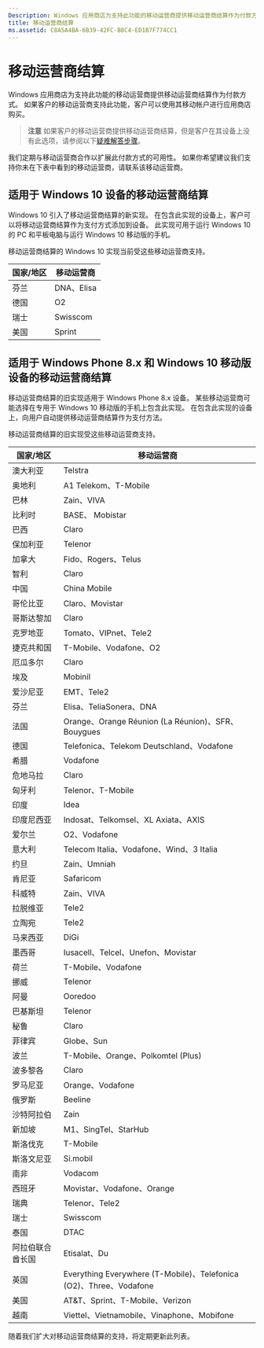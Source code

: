 ```yaml
---
Description: Windows 应用商店为支持此功能的移动运营商提供移动运营商结算作为付款方式。
title: 移动运营商结算
ms.assetid: C8A5A4BA-6B39-42FC-B8C4-ED1B7F774CC1
---
```


# 移动运营商结算


Windows 应用商店为支持此功能的移动运营商提供移动运营商结算作为付款方式。 如果客户的移动运营商支持此功能，客户可以使用其移动帐户进行应用商店购买。

> **注意** 如果客户的移动运营商提供移动运营商结算，但是客户在其设备上没有此选项，请参阅以下[疑难解答步骤](http://go.microsoft.com/fwlink/p/?LinkId=523993)。

 

我们定期与移动运营商合作以扩展此付款方式的可用性。 如果你希望建议我们支持你未在下表中看到的移动运营商，请联系该移动运营商。

## 适用于 Windows 10 设备的移动运营商结算


Windows 10 引入了移动运营商结算的新实现。 在包含此实现的设备上，客户可以将移动运营商结算作为支付方式添加到设备。 此实现可用于运行 Windows 10 的 PC 和平板电脑与运行 Windows 10 移动版的手机。

移动运营商结算的 Windows 10 实现当前受这些移动运营商支持。

| 国家/地区 | 移动运营商 |
|----------------|------------------|
| 芬兰        | DNA、Elisa       |
| 德国        | O2               |
| 瑞士    | Swisscom         |
| 美国  | Sprint           |

 

## 适用于 Windows Phone 8.x 和 Windows 10 移动版设备的移动运营商结算


移动运营商结算的旧实现适用于 Windows Phone 8.x 设备。 某些移动运营商可能选择在专用于 Windows 10 移动版的手机上包含此实现。 在包含此实现的设备上，向用户自动提供移动运营商结算作为支付方法。

移动运营商结算的旧实现受这些移动运营商支持。

| 国家/地区       | 移动运营商                                                   |
|----------------------|--------------------------------------------------------------------|
| 澳大利亚            | Telstra                                                            |
| 奥地利              | A1 Telekom、T-Mobile                                               |
| 巴林              | Zain、VIVA                                                         |
| 比利时              | BASE、 Mobistar                                                     |
| 巴西               | Claro                                                              |
| 保加利亚             | Telenor                                                            |
| 加拿大               | Fido、Rogers、Telus                                                |
| 智利                | Claro                                                              |
| 中国                | China Mobile                                                       |
| 哥伦比亚             | Claro、Movistar                                                    |
| 哥斯达黎加           | Claro                                                              |
| 克罗地亚              | Tomato、VIPnet、Tele2                                              |
| 捷克共和国       | T-Mobile、Vodafone、O2                                             |
| 厄瓜多尔              | Claro                                                              |
| 埃及                | Mobinil                                                            |
| 爱沙尼亚              | EMT、Tele2                                                         |
| 芬兰              | Elisa、TeliaSonera、DNA                                            |
| 法国               | Orange、Orange Réunion (La Réunion)、SFR、Bouygues                 |
| 德国              | Telefonica、Telekom Deutschland、Vodafone                          |
| 希腊               | Vodafone                                                           |
| 危地马拉            | Claro                                                              |
| 匈牙利              | Telenor、T-Mobile                                                  |
| 印度                | Idea                                                               |
| 印度尼西亚            | Indosat、Telkomsel、XL Axiata、AXIS                                |
| 爱尔兰              | O2、Vodafone                                                       |
| 意大利                | Telecom Italia、Vodafone、Wind、3 Italia                           |
| 约旦               | Zain、Umniah                                                       |
| 肯尼亚                | Safaricom                                                          |
| 科威特               | Zain、VIVA                                                         |
| 拉脱维亚               | Tele2                                                              |
| 立陶宛            | Tele2                                                              |
| 马来西亚             | DiGi                                                               |
| 墨西哥               | Iusacell、Telcel、Unefon、Movistar                                 |
| 荷兰          | T-Mobile、Vodafone                                                 |
| 挪威               | Telenor                                                            |
| 阿曼                 | Ooredoo                                                            |
| 巴基斯坦             | Telenor                                                            |
| 秘鲁                 | Claro                                                              |
| 菲律宾          | Globe、Sun                                                         |
| 波兰               | T-Mobile、Orange、Polkomtel (Plus)                                 |
| 波多黎各          | Claro                                                              |
| 罗马尼亚              | Orange、Vodafone                                                   |
| 俄罗斯               | Beeline                                                            |
| 沙特阿拉伯         | Zain                                                               |
| 新加坡            | M1、SingTel、StarHub                                               |
| 斯洛伐克             | T-Mobile                                                           |
| 斯洛文尼亚             | Si.mobil                                                           |
| 南非         | Vodacom                                                            |
| 西班牙                | Movistar、Vodafone、Orange                                         |
| 瑞典               | Telenor、Tele2                                                     |
| 瑞士          | Swisscom                                                           |
| 泰国             | DTAC                                                               |
| 阿拉伯联合酋长国 | Etisalat、Du                                                       |
| 英国       | Everything Everywhere (T-Mobile)、Telefonica (O2)、Three、Vodafone |
| 美国        | AT&T、Sprint、T-Mobile、Verizon                                    |
| 越南              | Viettel、Vietnamobile、Vinaphone、Mobifone                         |

 

随着我们扩大对移动运营商结算的支持，将定期更新此列表。

 

 






<!--HONumber=Mar16_HO4-->


